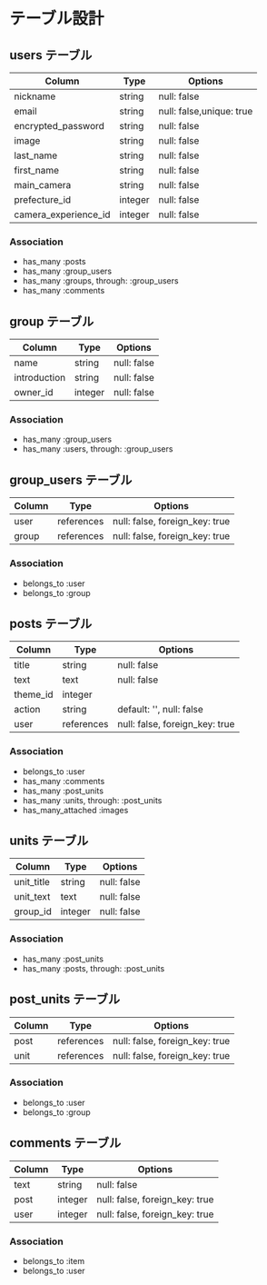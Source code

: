 # テーブル設計

## users テーブル

| Column               | Type       | Options                  |
| -------------------- | ---------- | -------------------------|
| nickname             | string     | null: false              |
| email                | string     | null: false,unique: true |
| encrypted_password   | string     | null: false              |
| image                | string     | null: false              |
| last_name            | string     | null: false              |
| first_name           | string     | null: false              |
| main_camera          | string     | null: false              |
| prefecture_id        | integer    | null: false              |
| camera_experience_id | integer    | null: false              |

### Association
- has_many :posts
- has_many :group_users
- has_many :groups, through: :group_users
- has_many :comments

## group テーブル

| Column        | Type       | Options                        |
| ------------- | ---------- | -------------------------------|
| name          | string     | null: false                    |
| introduction  | string     | null: false                    |
| owner_id      | integer    | null: false                    |

### Association
- has_many :group_users
- has_many :users, through: :group_users

## group_users テーブル

| Column   | Type       | Options                        |
| -------- | ---------- | -------------------------------|
| user     | references | null: false, foreign_key: true |
| group    | references | null: false, foreign_key: true |

### Association
- belongs_to :user
- belongs_to :group

## posts テーブル

| Column             | Type       | Options                        |
| ------------------ | ---------- | -------------------------------|
| title              | string     | null: false                    |
| text               | text       | null: false                    |
| theme_id           | integer    |                                |
| action             | string     | default: '', null: false       |
| user               | references | null: false, foreign_key: true |

### Association
- belongs_to :user
- has_many :comments
- has_many :post_units
- has_many :units, through: :post_units
- has_many_attached :images

## units テーブル

| Column             | Type       | Options              |
| ------------------ | ---------- | ---------------------|
| unit_title         | string     | null: false          |
| unit_text          | text       | null: false          |
| group_id           | integer    | null: false          |

### Association
- has_many :post_units
- has_many :posts, through: :post_units

## post_units テーブル

| Column   | Type       | Options                        |
| -------- | ---------- | -------------------------------|
| post     | references | null: false, foreign_key: true |
| unit     | references | null: false, foreign_key: true |

### Association
- belongs_to :user
- belongs_to :group

## comments テーブル

| Column   | Type       | Options                        |
| -------- | ---------- | -------------------------------|
| text     | string     | null: false                    |
| post     | integer    | null: false, foreign_key: true |
| user     | integer    | null: false, foreign_key: true |

### Association
- belongs_to :item
- belongs_to :user